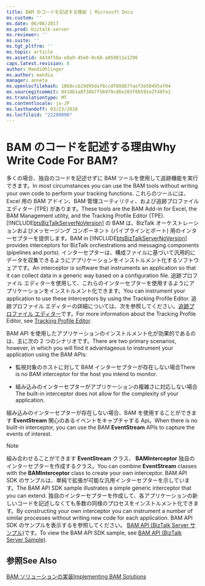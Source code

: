 ```yaml
---
title: BAM のコードを記述する理由 | Microsoft Docs
ms.custom: ''
ms.date: 06/08/2017
ms.prod: biztalk-server
ms.reviewer: ''
ms.suite: ''
ms.tgt_pltfrm: ''
ms.topic: article
ms.assetid: 4434f50a-e0a9-45e0-8c68-a059011e1296
caps.latest.revision: 8
author: MandiOhlinger
ms.author: mandia
manager: anneta
ms.openlocfilehash: 10b8ccb29d95daf8ccdf80d67faef3e50495af04
ms.sourcegitcommit: 8418b1a8f38b7f56979cd6e203f0b591e2f40fe1
ms.translationtype: MT
ms.contentlocale: ja-JP
ms.lasthandoff: 03/23/2018
ms.locfileid: "22289890"
---
```

# <a name="why-write-code-for-bam"></a><span data-ttu-id="96718-103">BAM のコードを記述する理由</span><span class="sxs-lookup"><span data-stu-id="96718-103">Why Write Code For BAM?</span></span>
<span data-ttu-id="96718-104">多くの場合、独自のコードを記述せずに BAM ツールを使用して追跡機能を実行できます。</span><span class="sxs-lookup"><span data-stu-id="96718-104">In most circumstances you can use the BAM tools without writing your own code to perform your tracking functions.</span></span> <span data-ttu-id="96718-105">これらのツールには、Excel 用の BAM アドイン、BAM 管理ユーティリティ、および追跡プロファイル エディター (TPE) があります。</span><span class="sxs-lookup"><span data-stu-id="96718-105">These tools are the BAM Add-in for Excel, the BAM Management utility, and the Tracking Profile Editor (TPE).</span></span> <span data-ttu-id="96718-106">[!INCLUDE[btsBizTalkServerNoVersion](../includes/btsbiztalkservernoversion-md.md)] の BAM は、BizTalk オーケストレーションおよびメッセージング コンポーネント (パイプラインとポート) 用のインターセプターを提供します。</span><span class="sxs-lookup"><span data-stu-id="96718-106">BAM in [!INCLUDE[btsBizTalkServerNoVersion](../includes/btsbiztalkservernoversion-md.md)] provides interceptors for BizTalk orchestrations and messaging components (pipelines and ports).</span></span> <span data-ttu-id="96718-107">インターセプターは、構成ファイルに基づいて汎用的にデータを収集できるようにアプリケーションをインストルメント化するソフトウェアです。</span><span class="sxs-lookup"><span data-stu-id="96718-107">An interceptor is software that instruments an application so that it can collect data in a generic way based on a configuration file.</span></span> <span data-ttu-id="96718-108">追跡プロファイル エディターを使用して、これらのインターセプターを使用するようにアプリケーションをインストルメント化できます。</span><span class="sxs-lookup"><span data-stu-id="96718-108">You can instrument your application to use these interceptors by using the Tracking Profile Editor.</span></span> <span data-ttu-id="96718-109">追跡プロファイル エディターの詳細については、次を参照してください。[追跡プロファイル エディター](../core/tracking-profile-editor.md)です。</span><span class="sxs-lookup"><span data-stu-id="96718-109">For more information about the Tracking Profile Editor, see [Tracking Profile Editor](../core/tracking-profile-editor.md).</span></span>  
  
 <span data-ttu-id="96718-110">BAM API を使用したアプリケーションのインストルメント化が効果的であるのは、主に次の 2 つのシナリオです。</span><span class="sxs-lookup"><span data-stu-id="96718-110">There are two primary scenarios, however, in which you will find it advantageous to instrument your application using the BAM APIs:</span></span>  
  
-   <span data-ttu-id="96718-111">監視対象のホストに対して BAM インターセプターが存在しない場合</span><span class="sxs-lookup"><span data-stu-id="96718-111">There is no BAM interceptor for the host you intend to monitor.</span></span>  
  
-   <span data-ttu-id="96718-112">組み込みのインターセプターがアプリケーションの複雑さに対応しない場合</span><span class="sxs-lookup"><span data-stu-id="96718-112">The built-in interceptor does not allow for the complexity of your application.</span></span>  
  
 <span data-ttu-id="96718-113">組み込みのインターセプターが存在しない場合、BAM を使用することができます **EventStream** 関心のあるイベントをキャプチャする Api。</span><span class="sxs-lookup"><span data-stu-id="96718-113">When there is no built-in interceptor, you can use the BAM **EventStream** APIs to capture the events of interest.</span></span>  
  
> [!NOTE]
>  <span data-ttu-id="96718-114">組み合わせることができます **EventStream** クラス、 **BAMInterceptor** 独自のインターセプターを作成するクラス。</span><span class="sxs-lookup"><span data-stu-id="96718-114">You can combine **EventStream** classes with the **BAMInterceptor** class to create your own interceptor.</span></span> <span data-ttu-id="96718-115">BAM API SDK のサンプルは、単純で拡張が可能な汎用インターセプターを示しています。</span><span class="sxs-lookup"><span data-stu-id="96718-115">The BAM API SDK sample illustrates a simple generic interceptor that you can extend.</span></span> <span data-ttu-id="96718-116">独自のインターセプターを作成して、各アプリケーションの新しいコードを記述しなくても多数の同様のプロセスをインストルメント化できます。</span><span class="sxs-lookup"><span data-stu-id="96718-116">By constructing your own interceptor you can instrument a number of similar processes without writing new code for each application.</span></span> <span data-ttu-id="96718-117">BAM API SDK のサンプルを表示するを参照してください。 [BAM API (BizTalk Server サンプル)](../core/bam-api-biztalk-server-sample.md)です。</span><span class="sxs-lookup"><span data-stu-id="96718-117">To view the BAM API SDK sample, see [BAM API (BizTalk Server Sample)](../core/bam-api-biztalk-server-sample.md).</span></span>  
  
## <a name="see-also"></a><span data-ttu-id="96718-118">参照</span><span class="sxs-lookup"><span data-stu-id="96718-118">See Also</span></span>  
 [<span data-ttu-id="96718-119">BAM ソリューションの実装</span><span class="sxs-lookup"><span data-stu-id="96718-119">Implementing BAM Solutions</span></span>](../core/implementing-bam-solutions.md)